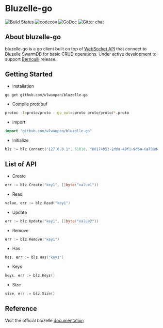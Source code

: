 # Bluzelle-go

[![Build Status](https://travis-ci.org/wlwanpan/bluzelle-go.svg?branch=master)](https://travis-ci.org/bluzelle/swarmDB)
[![codecov](https://codecov.io/gh/wlwanpan/bluzelle-go/branch/master/graph/badge.svg)](https://codecov.io/gh/wlwanpan/bluzelle-go)
[![GoDoc](https://godoc.org/github.com/wlwanpan/bluzelle-go?status.svg)](https://godoc.org/github.com/wlwanpan/bluzelle-go)
[![Gitter chat](https://img.shields.io/gitter/room/nwjs/nw.js.svg?style=flat-square)](https://gitter.im/bluzelle)

## About bluzelle-go

bluzelle-go is a go client built on top of [WebSocket API](https://bluzelle.github.io/api/#websocket-api) that connect to Bluzelle SwarmDB for basic CRUD operations.
Under active development to support [Bernoulli](https://bluzelle.com/blog/bluzelle-beta-is-now-live) release.

## Getting Started

- Installation
```bash
go get github.com/wlwanpan/bluzelle-go
```

- Compile protobuf
```bash
protoc -I=proto/proto --go_out=cproto proto/proto/*.proto
```

- Import
```go
import "github.com/wlwanpan/bluzelle-go"
```

- Initialize
```go
blz := blz.Connect("127.0.0.1", 51010, "80174b53-2dda-49f1-9d6a-6a780d4")
```

## List of API

- Create
```go
err := blz.Create("key1", []byte("value1"))
```

- Read
```go
value, err := blz.Read("key1")
```

- Update
```go
err := blz.Update("key1", []byte("value2"))
```

- Remove
```go
err := blz.Remove("key1")
```

- Has
```go
has, err := blz.Has("key1")
```

- Keys
```go
keys, err := blz.Keys()
```

- Size
```go
size, err := blz.Size()
```

## Reference

Visit the official bluzelle [documentation](https://bluzelle.github.io/api/)
